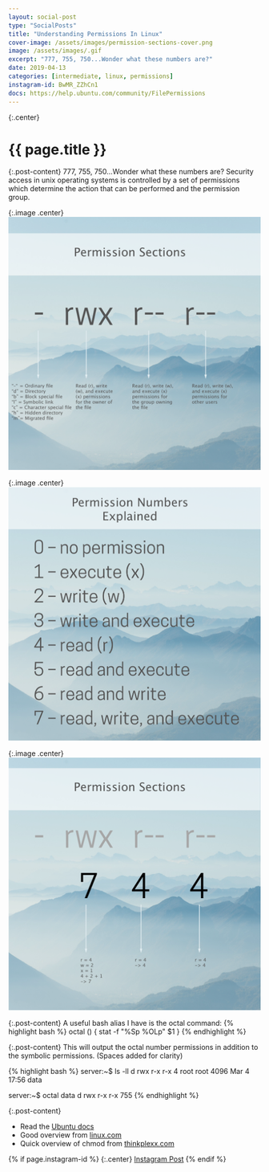 ```yaml
---
layout: social-post
type: "SocialPosts"
title: "Understanding Permissions In Linux"
cover-image: /assets/images/permission-sections-cover.png
image: /assets/images/.gif
excerpt: "777, 755, 750...Wonder what these numbers are?"
date: 2019-04-13
categories: [intermediate, linux, permissions]
instagram-id: BwMR_ZZhCn1
docs: https://help.ubuntu.com/community/FilePermissions
---
```

{:.center}
# {{ page.title }}

{:.post-content}
777, 755, 750...Wonder what these numbers are? Security access in unix operating 
systems is controlled by a set of permissions which determine the action that 
can be performed and the permission group. 

{:.image .center}
![sections](/assets/images/permission-sections-cover.png)

{:.image .center}
![numbers](/assets/images/permission-numbers-cover.png)

{:.image .center}
![numbers](/assets/images/permission-numbers-explained.png)

{:.post-content}
A useful bash alias I have is the octal command:
{% highlight bash %}
octal () {
    stat -f "%Sp %OLp" $1
}
{% endhighlight %}

{:.post-content}
This will output the octal number permissions in addition to the symbolic permissions.
(Spaces added for clarity)

{% highlight bash %}
server:~$ ls -ll
d rwx r-x r-x 4 root   root   4096 Mar  4 17:56 data

server:~$ octal data
d rwx r-x r-x 755
{% endhighlight %}

{:.post-content}
* Read the <a href="{{page.docs}}" target="_blank">Ubuntu docs</a>
* Good overview from <a href="https://www.linux.com/learn/understanding-linux-file-permissions" target="_blank">linux.com</a>
* Quick overview of chmod from <a href="http://www.thinkplexx.com/learn/article/unix/command/chmod-permissions-flags-explained-600-0600-700-777-100-etc" target="_blank">thinkplexx.com</a>

{% if page.instagram-id %}
{:.center}
<a class="insta-link" href="https://www.instagram.com/p/{{page.instagram-id}}" target="_blank">Instagram Post</a>
{% endif %}
